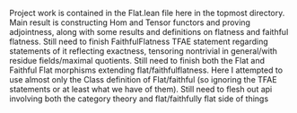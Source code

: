 Project work is contained in the Flat.lean file here in the topmost directory.
Main result is constructing Hom and Tensor functors and proving adjointness, along with some results and definitions on flatness and faithful flatness.
Still need to finish FaithfulFlatness TFAE statement regarding statements of it reflecting exactness, tensoring nontrivial in general/with residue fields/maximal quotients.
Still need to finish both the Flat and Faithful Flat morphisms extending flat/faithfulflatness. Here I attempted to use almost only the Class definition of Flat/faithful (so ignoring the TFAE statements or at least what we have of them).
Still need to flesh out api involving both the category theory and flat/faithfully flat side of things